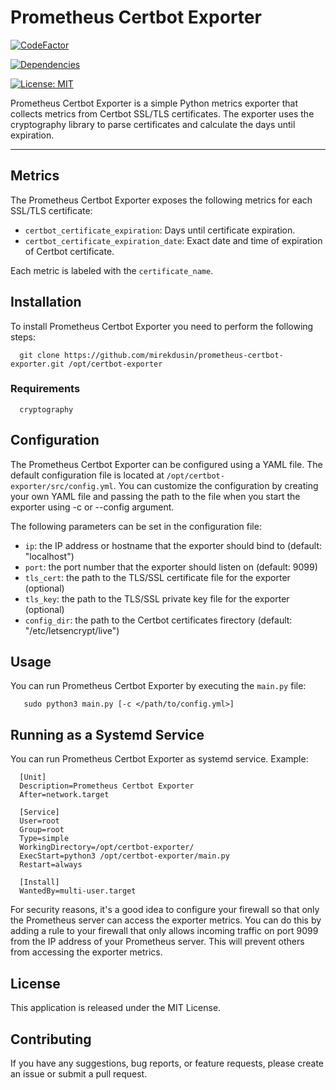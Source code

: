 Prometheus Certbot Exporter
===========================

[![CodeFactor](https://www.codefactor.io/repository/github/mirekdusin/prometheus-certbot-exporter/badge/main)](https://www.codefactor.io/repository/github/mirekdusin/prometheus-certbot-exporter/overview/main)

[![Dependencies](https://img.shields.io/badge/dependencies-cryptography-blue)](https://pypi.org/project/cryptography/)

[![License: MIT](https://img.shields.io/badge/License-MIT-yellow.svg)](https://opensource.org/licenses/MIT)

Prometheus Certbot Exporter is a simple Python metrics exporter that collects metrics from Certbot SSL/TLS certificates. The exporter uses the cryptography library to parse certificates and calculate the days until expiration.

* * * * *

Metrics
-------

The Prometheus Certbot Exporter exposes the following metrics for each SSL/TLS certificate:

-   `certbot_certificate_expiration`: Days until certificate expiration.
-   `certbot_certificate_expiration_date`: Exact date and time of expiration of Certbot certificate.

Each metric is labeled with the `certificate_name`.

Installation
------------

To install Prometheus Certbot Exporter you need to perform the following steps:

      git clone https://github.com/mirekdusin/prometheus-certbot-exporter.git /opt/certbot-exporter

### Requirements

      cryptography

## Configuration

The Prometheus Certbot Exporter can be configured using a YAML file. The default configuration file is located at `/opt/certbot-exporter/src/config.yml`.
You can customize the configuration by creating your own YAML file and passing the path to the file when you start the exporter using -c or --config argument.

The following parameters can be set in the configuration file:

-   `ip`: the IP address or hostname that the exporter should bind to (default: "localhost")
-   `port`: the port number that the exporter should listen on (default: 9099)
-   `tls_cert`: the path to the TLS/SSL certificate file for the exporter (optional)
-   `tls_key`: the path to the TLS/SSL private key file for the exporter (optional)
-   `config_dir`: the path to the Certbot certificates firectory (default: "/etc/letsencrypt/live")


## Usage

You can run Prometheus Certbot Exporter by executing the `main.py` file:

       sudo python3 main.py [-c </path/to/config.yml>]


## Running as a Systemd Service

You can run Prometheus Certbot Exporter as systemd service. Example:

      [Unit]
      Description=Prometheus Certbot Exporter
      After=network.target

      [Service]
      User=root
      Group=root
      Type=simple
      WorkingDirectory=/opt/certbot-exporter/
      ExecStart=python3 /opt/certbot-exporter/main.py
      Restart=always

      [Install]
      WantedBy=multi-user.target

For security reasons, it's a good idea to configure your firewall so that only the Prometheus server can access the exporter metrics. You can do this by adding a rule to your firewall that only allows incoming traffic on port 9099 from the IP address of your Prometheus server. This will prevent others from accessing the exporter metrics.

## License

This application is released under the MIT License.

## Contributing

If you have any suggestions, bug reports, or feature requests, please create an issue or submit a pull request.
